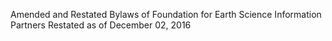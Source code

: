 Amended and Restated Bylaws of Foundation for Earth Science Information Partners
Restated as of December  02, 2016
